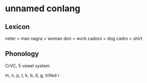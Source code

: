 # unnamed conlang

## Lexicon

neter = man
nagra = woman
don = work
cadoro = dog
cadro = shirt

## Phonology

CrVC, 5 vowel system

m, n, p, t, k, b, d, g, trilled r
